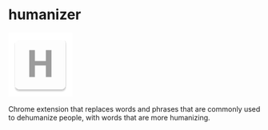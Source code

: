humanizer
=============

![](logo.png)

Chrome extension that replaces words and phrases that are commonly used to dehumanize people, with words that are more humanizing.



